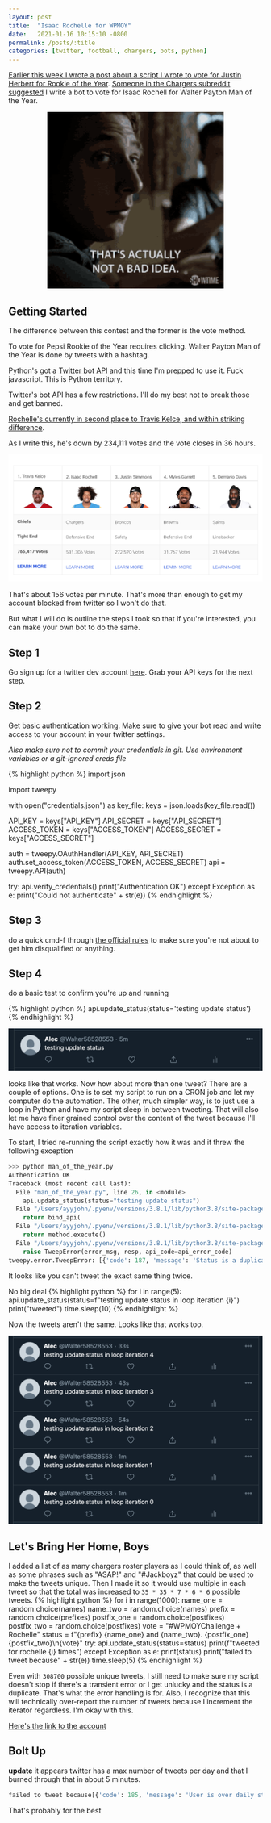 ```yaml
---
layout: post
title:  "Isaac Rochelle for WPMOY"
date:   2021-01-16 10:15:10 -0800
permalink: /posts/:title
categories: [twitter, football, chargers, bots, python]
---
```

[Earlier this week I wrote a post about a script I wrote to vote for Justin Herbert for Rookie of the Year](/posts/herbie-for-roty).
[Someone in the Chargers subreddit suggested](https://www.reddit.com/r/Chargers/comments/kx8scb/i_wrote_a_script_that_votes_for_justin_herbert/gj8vzj4/) I write a bot to vote for Isaac Rochell for Walter Payton Man of the Year.

<p align="center">
<img src='/assets/rochelle_moty/good_idea.gif' width="350px" height="350px"/>
</p>

## Getting Started

The difference between this contest and the former is the vote method.

To vote for Pepsi Rookie of the Year requires clicking. Walter Payton Man of the Year is done by tweets with a hashtag.

Python's got a [Twitter bot API](https://docs.tweepy.org/en/latest/index.html) and this time I'm prepped to use it. Fuck javascript. This is Python territory.

Twitter's bot API has a few restrictions. I'll do my best not to break those and get banned.

[Rochelle's currently in second place to Travis Kelce, and within striking difference](https://www.nfl.com/honors/man-of-the-year/).

As I write this, he's down by 234,111 votes and the vote closes in 36 hours.

![first_tweet](/assets/rochelle_moty/current_vote.png)

That's about 156 votes per minute. That's more than enough to get my account blocked from twitter so I won't do that.

But what I will do is outline the steps I took so that if you're interested, you can make your own bot to do the same.

## Step 1

Go sign up for a twitter dev account [here](https://developer.twitter.com/en). Grab your API keys for the next step.

## Step 2

Get basic authentication working. Make sure to give your bot read and write access to your account in your twitter settings.

<!-- markdownlint-disable MD036 -->
*Also make sure not to commit your credentials in git. Use environment variables or a git-ignored creds file*
<!-- markdownlint-enable MD036 -->

{% highlight python %}
import json

import tweepy

with open("credentials.json") as key_file:
    keys = json.loads(key_file.read())

API_KEY = keys["API_KEY"]
API_SECRET = keys["API_SECRET"]
ACCESS_TOKEN = keys["ACCESS_TOKEN"]
ACCESS_SECRET = keys["ACCESS_SECRET"]

auth = tweepy.OAuthHandler(API_KEY, API_SECRET)
auth.set_access_token(ACCESS_TOKEN, ACCESS_SECRET)
api = tweepy.API(auth)

try:
    api.verify_credentials()
    print("Authentication OK")
except Exception as e:
    print("Could not authenticate" + str(e))
{% endhighlight %}

## Step 3

do a quick cmd-f through [the official rules](https://static.www.nfl.com/league/content/2020-WPMOY-Charity-Challenge-Rules_at4dlj.pdf) to make sure you're not about to get him disqualified or anything.

## Step 4

do a basic test to confirm you're up and running

{% highlight python %}
api.update_status(status='testing update status')
{% endhighlight %}

![first_tweet](/assets/rochelle_moty/first_test_tweet.png)

looks like that works. Now how about more than one tweet? There are a couple of options. One is to set my script to run on a CRON job and let my computer do the automation. The other, much simpler way, is to just use a loop in Python and have my script sleep in between tweeting. That will also let me have finer grained control over the content of the tweet because I'll have access to iteration variables.

To start, I tried re-running the script exactly how it was and it threw the following exception

```python
>>> python man_of_the_year.py
Authentication OK
Traceback (most recent call last):
  File "man_of_the_year.py", line 26, in <module>
    api.update_status(status="testing update status")
  File "/Users/ayyjohn/.pyenv/versions/3.8.1/lib/python3.8/site-packages/tweepy/api.py", line 205, in update_status
    return bind_api(
  File "/Users/ayyjohn/.pyenv/versions/3.8.1/lib/python3.8/site-packages/tweepy/binder.py", line 253, in _call
    return method.execute()
  File "/Users/ayyjohn/.pyenv/versions/3.8.1/lib/python3.8/site-packages/tweepy/binder.py", line 234, in execute
    raise TweepError(error_msg, resp, api_code=api_error_code)
tweepy.error.TweepError: [{'code': 187, 'message': 'Status is a duplicate.'}]
```

It looks like you can't tweet the exact same thing twice.

No big deal
{% highlight python %}
for i in range(5):
    api.update_status(status=f"testing update status in loop iteration {i}")
    print("tweeted")
    time.sleep(10)
{% endhighlight %}

Now the tweets aren't the same.
Looks like that works too.

![unique_tweets](/assets/rochelle_moty/testing_unique_tweets.png)

## Let's Bring Her Home, Boys

I added a list of as many chargers roster players as I could think of, as well as some phrases such as "ASAP!" and "#Jackboyz" that could be used to make the tweets unique. Then I made it so it would use multiple in each tweet so that the total was increased to `35 * 35 * 7 * 6 * 6` possible tweets.
{% highlight python %}
for i in range(1000):
    name_one = random.choice(names)
    name_two = random.choice(names)
    prefix = random.choice(prefixes)
    postfix_one = random.choice(postfixes)
    postfix_two = random.choice(postfixes)
    vote = "#WPMOYChallenge + Rochelle"
    status = f"{prefix} {name_one} and {name_two}. {postfix_one} {postfix_two}\n{vote}"
    try:
        api.update_status(status=status)
        print(f"tweeted for rochelle {i} times")
    except Exception as e:
        print(status)
        print("failed to tweet because" + str(e))
    time.sleep(5)
{% endhighlight %}

Even with `308700` possible unique tweets, I still need to make sure my script doesn't stop if there's a transient error or I get unlucky and the status is a duplicate. That's what the error handling is for. Also, I recognize that this will technically over-report the number of tweets because I increment the iterator regardless. I'm okay with this.

[Here's the link to the account](https://twitter.com/Walter58528553)

## Bolt Up

<!-- markdownlint-disable-next-line MD036 -->
**update**
it appears twitter has a max number of tweets per day and that I burned through that in about 5 minutes.

```python
failed to tweet because[{'code': 185, 'message': 'User is over daily status update limit.'}]
```

That's probably for the best
